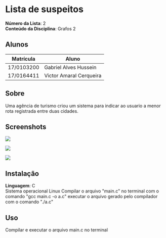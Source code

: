 # Lista de suspeitos

**Número da Lista**: 2<br>
**Conteúdo da Disciplina**: Grafos 2<br>

## Alunos
|Matrícula | Aluno |
| -- | -- |
| 17/0103200  |  Gabriel Alves Hussein |
| 17/0164411 |  Victor Amaral Cerqueira |

## Sobre 
Uma agência de turismo criou um sistema para indicar ao usuario a menor rota registrada entre duas cidades.

## Screenshots
![](Images/print1.png)

![](Images/print2.png)

![](Images/print3.png)

## Instalação 
**Linguagem**: C<br>
Sistema operacional Linux
Compilar o arquivo "main.c" no terminal com o comando "gcc main.c -o a.c"
executar o arquivo gerado pelo compilador com o comando "./a.c"

## Uso 
Compilar e executar o arquivo main.c no terminal